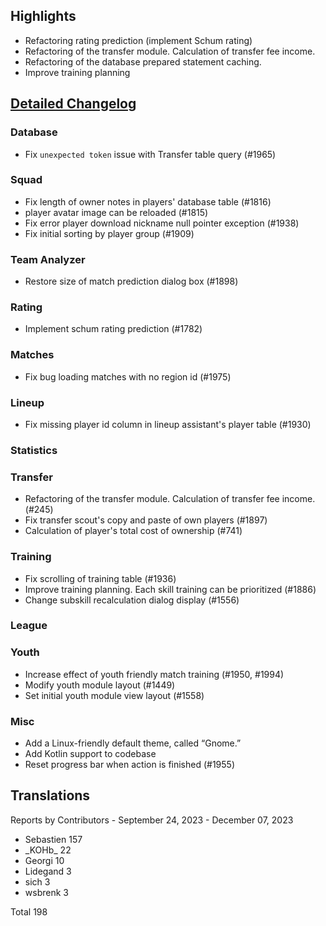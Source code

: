 

## Highlights
* Refactoring rating prediction (implement Schum rating)
* Refactoring of the transfer module. Calculation of transfer fee income.
* Refactoring of the database prepared statement caching.
* Improve training planning 

## [Detailed Changelog](https://github.com/ho-dev/HattrickOrganizer/issues?q=milestone%3A8.0)

### Database
* Fix `unexpected token` issue with Transfer table query (#1965)

### Squad
* Fix length of owner notes in players' database table (#1816)
* player avatar image can be reloaded (#1815)
* Fix error player download nickname null pointer exception (#1938)
* Fix initial sorting by player group (#1909)

### Team Analyzer
* Restore size of match prediction dialog box (#1898)

### Rating
* Implement schum rating prediction (#1782)

### Matches
* Fix bug loading matches with no region id (#1975)

### Lineup
* Fix missing player id column in lineup assistant's player table (#1930)

### Statistics

### Transfer
* Refactoring of the transfer module. Calculation of transfer fee income. (#245)
* Fix transfer scout's copy and paste of own players (#1897)
* Calculation of player's total cost of ownership (#741)

### Training
* Fix scrolling of training table (#1936)
* Improve training planning. Each skill training can be prioritized (#1886)
* Change subskill recalculation dialog display (#1556)

### League

### Youth
* Increase effect of youth friendly match training (#1950, #1994)
* Modify youth module layout (#1449)
* Set initial youth module view layout (#1558)

### Misc
* Add a Linux-friendly default theme, called “Gnome.”
* Add Kotlin support to codebase
* Reset progress bar when action is finished (#1955)

## Translations

Reports by Contributors - September 24, 2023 - December 07, 2023

* Sebastien 157
* \_KOHb\_ 22
* Georgi 10
* Lidegand 3
* sich 3
* wsbrenk 3

Total 198
